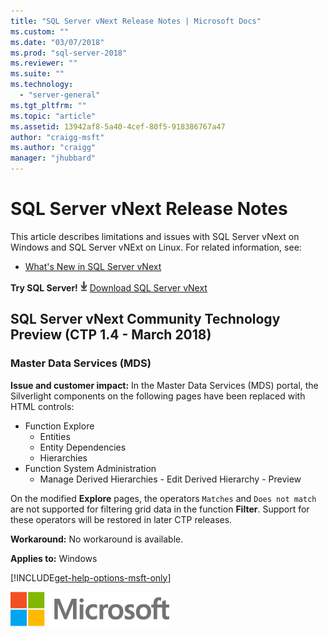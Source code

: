 ```yaml
---
title: "SQL Server vNext Release Notes | Microsoft Docs"
ms.custom: ""
ms.date: "03/07/2018"
ms.prod: "sql-server-2018"
ms.reviewer: ""
ms.suite: ""
ms.technology: 
  - "server-general"
ms.tgt_pltfrm: ""
ms.topic: "article"
ms.assetid: 13942af8-5a40-4cef-80f5-918386767a47
author: "craigg-msft"
ms.author: "craigg"
manager: "jhubbard"
---
```

# SQL Server vNext Release Notes
This article describes limitations and issues with SQL Server vNext on Windows and SQL Server vNExt on Linux. For related information, see:
- [What's New in SQL Server vNext](../sql-server/what-s-new-in-sql-server-2018.md)

**Try SQL Server!**
[![Download from Evaluation Center](../includes/media/download2.png)](http://go.microsoft.com/fwlink/?LinkID=829477) [Download SQL Server vNext](http://go.microsoft.com/fwlink/?LinkID=829477)

## SQL Server vNext Community Technology Preview (CTP 1.4 - March 2018)

### Master Data Services (MDS)
**Issue and customer impact:** In the Master Data Services (MDS) portal, the Silverlight components on the following pages have been replaced with HTML controls:
-   Function Explore
    -   Entities
    -   Entity Dependencies
    -   Hierarchies
-   Function System Administration 
    -   Manage Derived Hierarchies - Edit Derived Hierarchy - Preview 

On the modified **Explore** pages, the operators `Matches` and `Does not match` are not supported for filtering grid data in the function **Filter**. Support for these operators will be restored in later CTP releases.

**Workaround:** No workaround is available.

**Applies to:** Windows

[!INCLUDE[get-help-options-msft-only](../includes/paragraph-content/get-help-options.md)]

![MS_Logo_X-Small](../sql-server/media/ms-logo-x-small.png)